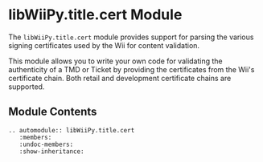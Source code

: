# libWiiPy.title.cert Module

The `libWiiPy.title.cert` module provides support for parsing the various signing certificates used by the Wii for content validation.

This module allows you to write your own code for validating the authenticity of a TMD or Ticket by providing the certificates from the Wii's certificate chain. Both retail and development certificate chains are supported.

## Module Contents

```{eval-rst}
.. automodule:: libWiiPy.title.cert
   :members:
   :undoc-members:
   :show-inheritance:
```
